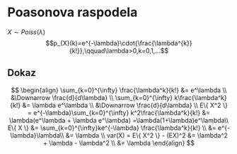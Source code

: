 # Poasonova raspodela
$X\sim Poiss(\lambda)$
$$p_{X}(k)=e^{-\lambda}\cdot{\frac{\lambda^{k}}{k!}},\qquad\lambda>0,k=0,1,...$$
## Dokaz
$$
\begin{align}
\sum_{k=0}^{\infty} \frac{\lambda^k}{k!} &= e^\lambda \\
&\Downarrow \frac{d}{d\lambda} \\
\sum_{k=0}^{\infty} k\frac{\lambda^k}{k!} &= \lambda e^\lambda \\
&\Downarrow \frac{d}{d\lambda} \\
E\{ X^2 \} = e^{-\lambda}\sum_{k=0}^{\infty} k^2\frac{\lambda^k}{k!} &= \lambda(e^\lambda + \lambda e^\lambda) =\lambda(1+\lambda)e^\lambda\\
E\{ X \} &= \sum_{k=0}^{\infty}ke^{-\lambda} \frac{\lambda^k}{k!} \\
&= e^{-\lambda}\lambda\\
&= \lambda \\
var(X) = E\{ X^2 \} - (EX)^2 &= \lambda^2 + \lambda - \lambda^2  \\
&= \lambda
\end{align}
$$
